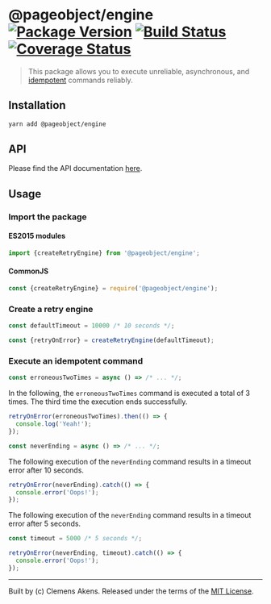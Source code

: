 # @pageobject/engine [![Package Version][badge-npm-image]][badge-npm-link] [![Build Status][badge-travis-image]][badge-travis-link] [![Coverage Status][badge-coveralls-image]][badge-coveralls-link]

> This package allows you to execute unreliable, asynchronous, and [idempotent][external-wiki-idempotence] commands reliably.

## Installation

```sh
yarn add @pageobject/engine
```

## API

Please find the API documentation [here][internal-api-engine].

## Usage

### Import the package

#### ES2015 modules

```js
import {createRetryEngine} from '@pageobject/engine';
```

#### CommonJS

```js
const {createRetryEngine} = require('@pageobject/engine');
```

### Create a retry engine

```js
const defaultTimeout = 10000 /* 10 seconds */;

const {retryOnError} = createRetryEngine(defaultTimeout);
```

### Execute an idempotent command

```js
const erroneousTwoTimes = async () => /* ... */;
```

In the following, the `erroneousTwoTimes` command is executed a total of 3 times. The third time the execution ends successfully.

```js
retryOnError(erroneousTwoTimes).then(() => {
  console.log('Yeah!');
});
```

```js
const neverEnding = async () => /* ... */;
```

The following execution of the `neverEnding` command results in a timeout error after 10 seconds.

```js
retryOnError(neverEnding).catch(() => {
  console.error('Oops!');
});
```

The following execution of the `neverEnding` command results in a timeout error after 5 seconds.

```js
const timeout = 5000 /* 5 seconds */;

retryOnError(neverEnding, timeout).catch(() => {
  console.error('Oops!');
});
```

---

Built by (c) Clemens Akens. Released under the terms of the [MIT License][internal-license].

[badge-coveralls-image]: https://coveralls.io/repos/github/clebert/pageobject/badge.svg?branch=master
[badge-coveralls-link]: https://coveralls.io/github/clebert/pageobject?branch=master
[badge-npm-image]: https://img.shields.io/npm/v/@pageobject/engine.svg
[badge-npm-link]: https://yarnpkg.com/en/package/@pageobject/engine
[badge-travis-image]: https://travis-ci.org/clebert/pageobject.svg?branch=master
[badge-travis-link]: https://travis-ci.org/clebert/pageobject

[internal-api-engine]: https://pageobject.js.org/api/engine/
[internal-license]: https://github.com/clebert/pageobject/blob/master/LICENSE

[external-wiki-idempotence]: https://en.wikipedia.org/wiki/Idempotence#Computer_science_meaning
